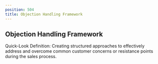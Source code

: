 ```yaml
---
position: 504
title: Objection Handling Framework
---
```


## Objection Handling Framework

Quick-Look Definition: Creating structured approaches to effectively address and overcome common customer concerns or resistance points during the sales process.